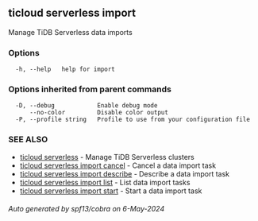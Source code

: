 ## ticloud serverless import

Manage TiDB Serverless data imports

### Options

```
  -h, --help   help for import
```

### Options inherited from parent commands

```
  -D, --debug            Enable debug mode
      --no-color         Disable color output
  -P, --profile string   Profile to use from your configuration file
```

### SEE ALSO

* [ticloud serverless](ticloud_serverless.md)	 - Manage TiDB Serverless clusters
* [ticloud serverless import cancel](ticloud_serverless_import_cancel.md)	 - Cancel a data import task
* [ticloud serverless import describe](ticloud_serverless_import_describe.md)	 - Describe a data import task
* [ticloud serverless import list](ticloud_serverless_import_list.md)	 - List data import tasks
* [ticloud serverless import start](ticloud_serverless_import_start.md)	 - Start a data import task

###### Auto generated by spf13/cobra on 6-May-2024
